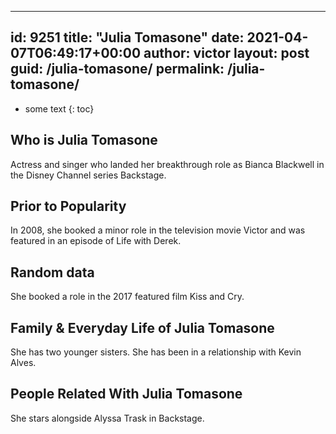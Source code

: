  ---
id: 9251
title: "Julia Tomasone"
date: 2021-04-07T06:49:17+00:00
author: victor
layout: post
guid: /julia-tomasone/
permalink: /julia-tomasone/
---

* some text
{: toc}

## Who is Julia Tomasone

Actress and singer who landed her breakthrough role as Bianca Blackwell in the Disney Channel series Backstage.

## Prior to Popularity

In 2008, she booked a minor role in the television movie Victor and was featured in an episode of Life with Derek.

## Random data

She booked a role in the 2017 featured film Kiss and Cry.

## Family & Everyday Life of Julia Tomasone

She has two younger sisters. She has been in a relationship with Kevin Alves.

## People Related With Julia Tomasone

She stars alongside Alyssa Trask in Backstage.
 